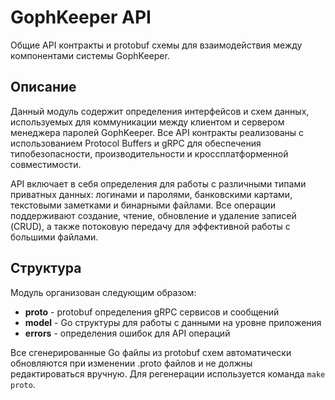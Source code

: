 # GophKeeper API

Общие API контракты и protobuf схемы для взаимодействия между компонентами системы GophKeeper.

## Описание

Данный модуль содержит определения интерфейсов и схем данных, используемых для коммуникации между клиентом и сервером менеджера паролей GophKeeper. Все API контракты реализованы с использованием Protocol Buffers и gRPC для обеспечения типобезопасности, производительности и кроссплатформенной совместимости.

API включает в себя определения для работы с различными типами приватных данных: логинами и паролями, банковскими картами, текстовыми заметками и бинарными файлами. Все операции поддерживают создание, чтение, обновление и удаление записей (CRUD), а также потоковую передачу для эффективной работы с большими файлами.

## Структура

Модуль организован следующим образом:
- **proto** - protobuf определения gRPC сервисов и сообщений
- **model** - Go структуры для работы с данными на уровне приложения
- **errors** - определения ошибок для API операций

Все сгенерированные Go файлы из protobuf схем автоматически обновляются при изменении .proto файлов и не должны редактироваться вручную. Для регенерации используется команда `make proto`.
